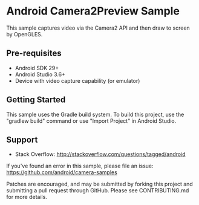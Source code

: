 
Android Camera2Preview Sample
===========================

This sample captures video via the Camera2 API and then draw to screen by OpenGLES.

Pre-requisites
--------------

- Android SDK 29+
- Android Studio 3.6+
- Device with video capture capability (or emulator)

Getting Started
---------------

This sample uses the Gradle build system. To build this project, use the
"gradlew build" command or use "Import Project" in Android Studio.

Support
-------

- Stack Overflow: http://stackoverflow.com/questions/tagged/android

If you've found an error in this sample, please file an issue:
https://github.com/android/camera-samples

Patches are encouraged, and may be submitted by forking this project and
submitting a pull request through GitHub. Please see CONTRIBUTING.md for more details.
